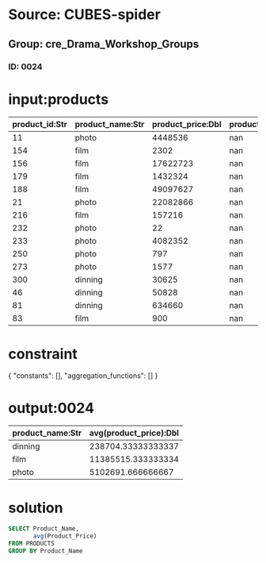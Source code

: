 # Source: CUBES-spider
## Group: cre_Drama_Workshop_Groups
### ID: 0024

# input:products

| product_id:Str | product_name:Str | product_price:Dbl | product_description:Str | other_product_service_details:Str |
|---|---|---|---|---|
| 11 | photo | 4448536 | nan | nan |
| 154 | film | 2302 | nan | nan |
| 156 | film | 17622723 | nan | nan |
| 179 | film | 1432324 | nan | nan |
| 188 | film | 49097627 | nan | nan |
| 21 | photo | 22082866 | nan | nan |
| 216 | film | 157216 | nan | nan |
| 232 | photo | 22 | nan | nan |
| 233 | photo | 4082352 | nan | nan |
| 250 | photo | 797 | nan | nan |
| 273 | photo | 1577 | nan | nan |
| 300 | dinning | 30625 | nan | nan |
| 46 | dinning | 50828 | nan | nan |
| 81 | dinning | 634660 | nan | nan |
| 83 | film | 900 | nan | nan |

# constraint

{
  "constants": [],
  "aggregation_functions": []
}

# output:0024

| product_name:Str | avg(product_price):Dbl |
|---|---|
| dinning | 238704.33333333337 |
| film | 11385515.333333334 |
| photo | 5102691.666666667 |

# solution

```sql
SELECT Product_Name,
       avg(Product_Price)
FROM PRODUCTS
GROUP BY Product_Name
```
